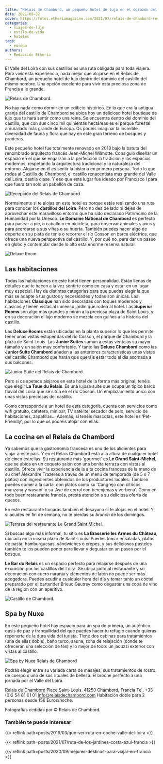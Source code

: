 ```yaml
---
title: "Relais de Chambord, un pequeño hotel de lujo en el corazón del Valle del Loira"
date: 2021-08-02
cover: https://fotos.etheriamagazine.com/2021/07/relais-de-chambord-restaurant-le-grand-saint-michel.jpg
categories: 
  - viajes-de-lujo
  - estilo-de-vida
  - hoteles
tags: 
  - europa
authors: 
  - Redacción Etheria
---
```


El Valle del Loira con sus castillos es una ruta obligada para toda viajera. Para vivir 
esta experiencia, nada mejor que alojarse en el Relais de Chambord, un pequeño hotel de 
lujo dentro del dominio del castillo del mismo nombre. Una opción excelente para vivir 
esta preciosa zona de Francia a lo grande. 

![Relais de Chambord.](https://fotos.etheriamagazine.com/2021/07/relais-de-chambord-fachada.jpg "Relais de Chambord.")

No hay nada como dormir en un edificio histórico. En lo que era la antigua granja del 
castillo de Chambord se ubica hoy un delicioso hotel boutique de lujo que te hará sentir 
como una reina. Se encuentra dentro del dominio del castillo, que con sus cinco mil 
quinientas hectáreas es el parque forestal amurallado más grande de Europa. Os podéis 
imaginar la increíble diversidad de fauna y flora que hay en este gran terreno de 
bosques y praderas. 

Este pequeño hotel fue totalmente renovado en 2018 bajo la batuta del renombrado 
arquitecto francés Jean-Michel Wilmotte. Consiguió diseñar un espacio en el que se 
engarzan a la perfección la tradición y los espacios modernos, respetando la 
arquitectura tradicional y la naturaleza del entorno. Alojarse en él es sentir la 
historia en primera persona. Todo lo que rodea al Castillo de Chambord, el castillo 
renacentista más grande del Valle del Loira, destila clase. Y eso que este lugar fue 
ideado por Francisco I para que fuera tan solo un pabellón de caza. 

![Recepción del Relais de Chambord](https://fotos.etheriamagazine.com/2021/07/relais-de-chambord-reception.jpg "Recepción del hotel.")

Normalmente si te alojas en este hotel es porque estás realizando una ruta para conocer 
los **castillos del Loira**. Pero no des de lado ni dejes de aprovechar este maravilloso 
entorno que ha sido declarado Patrimonio de la Humanidad por la Unesco. **Le Domaine 
National de Chambord** es perfecto para pasear a pie, a caballo o en bicicleta; para 
observar animales y aves y para acercarse a sus viñas o su huerta. También puedes hacer 
algo de deporte en su pista de tenis o recorrer el río Cosson en barca eléctrica, que 
ofrece una nueva perspectiva del castillo. Y, por qué no, para dar un paseo en globo y 
contemplar desde lo alto esta enorme reserva natural. 

![Deluxe Room.](https://fotos.etheriamagazine.com/2021/07/relais-de-chambord-deluxe-room.jpg "Deluxe Room.")

## Las habitaciones

Todas las habitaciones de este hotel tienen personalidad. Están llenas de detalles que 
te hacen a la vez sentirte como en casa y estar en un lugar muy especial. Hay de 
distintas categorías para que puedas elegir la que más se adapte a tus gustos y 
necesidades y todas son únicas. Las habitaciones **Classique** han sido decoradas con 
toques modernos y clásicos y tienen vistas al inmenso jardín que rodea al hotel. Las 
**Superior Rooms** son algo más grandes y miran a la preciosa plaza de Saint Louis, y en 
su decoración el lujo moderno se mezcla con guiños a la historia del castillo. 

Las **Deluxe Rooms** están ubicadas en la planta superior lo que les permite tener unas 
vistas estupendas del río Cosson, el parque de Chambord y la plaza de Saint Louis. Las 
**Junior Suites** suman a estas ventajas su mayor tamaño y un salón muy confortable. Y 
tanto las **Deluxe Chambord** como las **Junior Suite Chambord** añaden a las anteriores 
características unas vistas del castillo Chambord que harán que queráis estar todo el 
día asomada a sus balcones. 

![Junior Suite del Relais de Chambord.](https://fotos.etheriamagazine.com/2021/07/relais-de-chambord-junior-suite.jpg "Junior Suite del Relais de Chambord.")

Pero si os apetece alojaros en este hotel de la forma más original, tenéis que elegir 
**La Toue du Relais**. Es una lujosa suite que ocupa un típico barco fluvial del Loira 
que se sitúa en el río Cosson. Un emplazamiento único con unas vistas preciosas del 
castillo. 

Como corresponde a un hotel de esta categoría, cuenta con servicios como wifi gratuito, 
cafetera, minibar, TV satélite, secador de pelo, servicio de habitaciones, zapatillas... 
Además, si tenéis mascotas, este hotel es ‘Pet-Friendly’, por lo que os podréis alojar 
con ellas. 

## La cocina en el Relais de Chambord

Ya sabemos que la gastronomía francesa es uno de los alicientes para viajar a este país. 
Y en el Relais Chambord está a la altura de cualquier hotel de cinco estrellas. Su 
restaurante más 'gourmet' es **Le Grand Saint-Michel**, que se ubica en un coqueto salón 
con una bonita terraza con vistas al castillo. Ofrece vivir la experiencia de la alta 
cocina francesa de la mano de su chef Alexandre Trazeres a través de un menú de 
temporada (de 5 o 7 platos) con ingredientes obtenidos de los productores locales. 
También puedes comer a la carta, con platos como su 'Cangrejo con cítricos, manzana y 
wasabi' o su 'Ave de corral con berenjenas y verbena'. Como en todo buen restaurante 
francés, presta atención a su deliciosa oferta de quesos. 

En este restaurante tomarás también el desayuno si te alojas en el hotel. Y, si acudes 
en fin de semana, no te pierdas su _brunch_ de los domingos. 

![Terraza del restaurante Le Grand Saint Michel.](https://fotos.etheriamagazine.com/2021/07/relais-de-chambord-restaurant-le-grand-saint-michel.jpg "Terraza del restaurante Le Grand Saint Michel.")

Si buscas algo más informal, tu sitio es **La Brasserie les Armes du Château**, ubicada 
en la misma plaza de Saint-Louis. Puedes tomar ensaladas, platos de pasta, hamburguesas, 
sándwiches o crepes, y sus deliciosos pasteles también te los pueden poner para llevar y 
degustar en un paseo por el bosque. 

**Le Bar du Relais** es un espacio perfecto para relajarse después de una excursión por 
los castillos del Loira. Se ubica junto al restaurante y su decoración con cuero naranja 
y elementos de latón no puede ser más acogedora. Puedes acudir a cualquier hora del día 
y tomar tanto un cóctel preparado por el bartender Brieuc Gautrey como degustar una copa 
de vino de la región con un aperitivo. 

![Castillo de Chambord.](https://fotos.etheriamagazine.com/2021/07/Relais-de-Chambord-CASTILLO.jpg "Castillo de Chambord.")

## Spa by Nuxe

En este pequeño hotel hay espacio para un spa de primera, un auténtico oasis de paz y 
tranquilidad del que puedes hacer tu refugio cuando quieras reponerte de la dura vida 
del turista. Tiene dos cabinas para tratamientos (una de ellas doble), baño turco, 
sauna, zona de relajación (donde te ofrecerán una selección de tés) y lo mejor de todo: 
un jacuzzi exterior con vistas al castillo. 

![Spa by Nuxe Relais de Chambord](https://fotos.etheriamagazine.com/2021/07/relais-de-chambord-spa-by-nuxe.jpg "Spa by Nuxe.")

Podrás elegir entre su variada carta de masajes, sus tratamientos de rostro, de cuerpo o 
uno de sus rituales de belleza. El broche perfecto a una jornada por el Valle del Loira. 

[Relais de Chambord](https://relaisdechambord.com) Place Saint-Louis. 41250 Chambord, 
Francia Tel. +33 (0)2 54 81 01 01 Info@relaisdechambord.com Habitación doble para 2 
personas desde 156 Euros/noche. 

Fotografías cedidas por © Relais de Chambord. 

### También te puede interesar

{{< reflink path=posts/2019/03/que-ver-ruta-en-coche-valle-del-loira >}} 

{{< reflink path=posts/2021/07/ruta-de-los-jardines-costa-azul-francia >}} 

{{< reflink path=posts/2020/09/mejores-destinos-para-viajar-en-francia >}}
